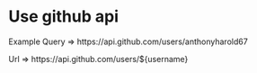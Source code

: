 <h1>Use github api</h1>

<p>Example Query => https://api.github.com/users/anthonyharold67 </p>
<p>Url => https://api.github.com/users/${username} </p>